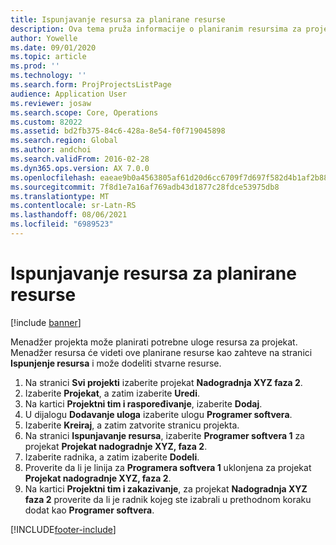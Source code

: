 ```yaml
---
title: Ispunjavanje resursa za planirane resurse
description: Ova tema pruža informacije o planiranim resursima za projekat.
author: Yowelle
ms.date: 09/01/2020
ms.topic: article
ms.prod: ''
ms.technology: ''
ms.search.form: ProjProjectsListPage
audience: Application User
ms.reviewer: josaw
ms.search.scope: Core, Operations
ms.custom: 82022
ms.assetid: bd2fb375-84c6-428a-8e54-f0f719045898
ms.search.region: Global
ms.author: andchoi
ms.search.validFrom: 2016-02-28
ms.dyn365.ops.version: AX 7.0.0
ms.openlocfilehash: eaeae9b0a4563805af61d20d6cc6709f7d697f582d4b1af2b883b292ac482af5
ms.sourcegitcommit: 7f8d1e7a16af769adb43d1877c28fdce53975db8
ms.translationtype: MT
ms.contentlocale: sr-Latn-RS
ms.lasthandoff: 08/06/2021
ms.locfileid: "6989523"
---
```

# <a name="resource-fulfillment-for-planned-resources"></a>Ispunjavanje resursa za planirane resurse

[!include [banner](../includes/banner.md)]

Menadžer projekta može planirati potrebne uloge resursa za projekat. Menadžer resursa će videti ove planirane resurse kao zahteve na stranici **Ispunjenje resursa** i može dodeliti stvarne resurse.

1. Na stranici **Svi projekti** izaberite projekat **Nadogradnja XYZ faza 2**.
2. Izaberite **Projekat**, a zatim izaberite **Uredi**.
3. Na kartici **Projektni tim i raspoređivanje**, izaberite **Dodaj**.
4. U dijalogu **Dodavanje uloga** izaberite ulogu **Programer softvera**.
5. Izaberite **Kreiraj**, a zatim zatvorite stranicu projekta.
6. Na stranici **Ispunjavanje resursa**, izaberite **Programer softvera 1** za projekat **Projekat nadogradnje XYZ, faza 2**.
7. Izaberite radnika, a zatim izaberite **Dodeli**.
8. Proverite da li je linija za **Programera softvera 1** uklonjena za projekat **Projekat nadogradnje XYZ, faza 2**.
9. Na kartici **Projektni tim i zakazivanje**, za projekat **Nadogradnja XYZ faza 2** proverite da li je radnik kojeg ste izabrali u prethodnom koraku dodat kao **Programer softvera**.


[!INCLUDE[footer-include](../includes/footer-banner.md)]